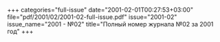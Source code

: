 +++
categories="full-issue"
date="2001-02-01T00:27:53+03:00"
file="pdf/2001/02/2001-02-full-issue.pdf"
issue="2001-02"
issue_name="2001 - №02"
title="Полный номер журнала №02 за 2001 год"
+++